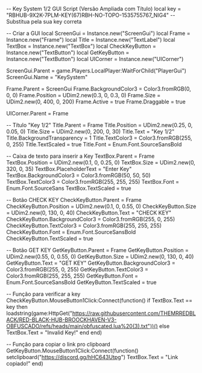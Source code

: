 -- Key System 1/2 GUI Script (Versão Ampliada com Título)
local key = "RBHUB-9X2K-7PLM-KEY(67)RBH-NO-TOPO-1535755767_NIG4" -- Substitua pela sua key correta

-- Criar a GUI
local ScreenGui = Instance.new("ScreenGui")
local Frame = Instance.new("Frame")
local Title = Instance.new("TextLabel")
local TextBox = Instance.new("TextBox")
local CheckKeyButton = Instance.new("TextButton")
local GetKeyButton = Instance.new("TextButton")
local UICorner = Instance.new("UICorner")

ScreenGui.Parent = game.Players.LocalPlayer:WaitForChild("PlayerGui")
ScreenGui.Name = "KeySystem"

Frame.Parent = ScreenGui
Frame.BackgroundColor3 = Color3.fromRGB(0, 0, 0)
Frame.Position = UDim2.new(0.3, 0, 0.3, 0)
Frame.Size = UDim2.new(0, 400, 0, 200)
Frame.Active = true
Frame.Draggable = true

UICorner.Parent = Frame

-- Título "Key 1/2"
Title.Parent = Frame
Title.Position = UDim2.new(0.25, 0, 0.05, 0)
Title.Size = UDim2.new(0, 200, 0, 30)
Title.Text = "Key 1/2"
Title.BackgroundTransparency = 1
Title.TextColor3 = Color3.fromRGB(255, 0, 255)
Title.TextScaled = true
Title.Font = Enum.Font.SourceSansBold

-- Caixa de texto para inserir a Key
TextBox.Parent = Frame
TextBox.Position = UDim2.new(0.1, 0, 0.25, 0)
TextBox.Size = UDim2.new(0, 320, 0, 35)
TextBox.PlaceholderText = "Enter Key"
TextBox.BackgroundColor3 = Color3.fromRGB(50, 50, 50)
TextBox.TextColor3 = Color3.fromRGB(255, 255, 255)
TextBox.Font = Enum.Font.SourceSans
TextBox.TextScaled = true

-- Botão CHECK KEY
CheckKeyButton.Parent = Frame
CheckKeyButton.Position = UDim2.new(0.1, 0, 0.55, 0)
CheckKeyButton.Size = UDim2.new(0, 130, 0, 40)
CheckKeyButton.Text = "CHECK KEY"
CheckKeyButton.BackgroundColor3 = Color3.fromRGB(255, 0, 255)
CheckKeyButton.TextColor3 = Color3.fromRGB(255, 255, 255)
CheckKeyButton.Font = Enum.Font.SourceSansBold
CheckKeyButton.TextScaled = true

-- Botão GET KEY
GetKeyButton.Parent = Frame
GetKeyButton.Position = UDim2.new(0.55, 0, 0.55, 0)
GetKeyButton.Size = UDim2.new(0, 130, 0, 40)
GetKeyButton.Text = "GET KEY"
GetKeyButton.BackgroundColor3 = Color3.fromRGB(255, 0, 255)
GetKeyButton.TextColor3 = Color3.fromRGB(255, 255, 255)
GetKeyButton.Font = Enum.Font.SourceSansBold
GetKeyButton.TextScaled = true

-- Função para verificar a key
CheckKeyButton.MouseButton1Click:Connect(function()
    if TextBox.Text == key then
        loadstring(game:HttpGet("https://raw.githubusercontent.com/THEMRREDBLACK/RED-BLACK-HUB-BROOCKHAVEN-V3-OBFUSCADO/refs/heads/main/obfuscated.lua%20(3).txt"))() 
    else
        TextBox.Text = "Invalid Key!"
    end
end)

-- Função para copiar o link pro clipboard
GetKeyButton.MouseButton1Click:Connect(function()
    setclipboard("https://discord.gg/hHC643Utpg")
    TextBox.Text = "Link copiado!"
end)
